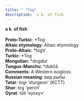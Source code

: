 ```yaml
---
title: " *Tog"
description:  a k. of fish
---
```

<p data-pagefind-weight="0.5">
<strong> a k. of fish</strong><br><br>
<strong>Proto-Turkic</strong>:  *Tog<br>
<strong>Altaic etymology</strong>:  Altaic etymology<br>
<strong> Proto-Altaic</strong>:  *togV<br>
<strong>Turkic</strong>:  *Tog<br>
<strong>Mongolian</strong>:  *dogdur<br>
<strong>Tungus-Manchu</strong>:  *dukčā<br>
<strong>Comments</strong>:  A Western isogloss.<br>
<strong>Russian meaning</strong>:  вид рыбы<br>
<strong>Tatar</strong>:  toɣɨ 'sturgeon' (КСТТ)<br>
<strong>Shor</strong>:  toɣ 'perch'<br>
<strong>Oyrat</strong>:  tūlɨ 'кускуч'<br>

</p>

